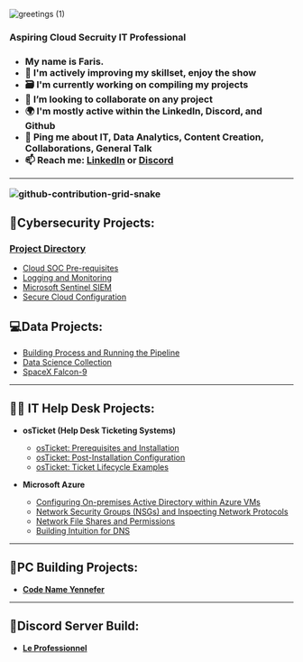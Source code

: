 
  
![greetings (1)](https://user-images.githubusercontent.com/109401839/212478916-224c7588-ae9d-41bf-ad0f-228ab2e0d110.gif)

</summary>
<h3>Aspiring Cloud Secruity IT Professional<h3>

- My name is Faris.
- 🧠 I'm actively improving my skillset, enjoy the show
- 🗃 I'm currently working on compiling my projects
- 👯 I’m looking to collaborate on any project
- 🌍 I'm mostly active within the LinkedIn, Discord, and Github
- 💬 Ping me about **IT**, **Data Analytics**, **Content Creation**, **Collaborations**, **General Talk**
- 📫 Reach me: [LinkedIn](https://www.linkedin.com/in/fnabeel/) or [Discord](https://discord.com/invite/Yr3nveCWAE)
</details>

---

<summary>

![github-contribution-grid-snake](https://user-images.githubusercontent.com/109401839/212478926-900d4c1f-7cc6-4334-a601-523e4f7c5a62.svg)

</summary>

<h2> 🔐Cybersecurity Projects:</h2>
  
### [Project Directory](https://github.com/fnabeel/Information-Security)

- [Cloud SOC Pre-requisites](https://github.com/fnabeel/Azure-Introduction)
- [Logging and Monitoring](https://github.com/fnabeel/Logging-and-Monitoring)
- [Microsoft Sentinel SIEM](https://github.com/fnabeel/Logging-and-Monitoring)
- [Secure Cloud Configuration](https://github.com/fnabeel/Secure-Cloud-Configuration)


<h2> 💻Data Projects:</h2>
  
  - [Building Process and Running the Pipeline](https://github.com/fnabeel/Building-Pipelines)
  - [Data Science Collection](https://github.com/fnabeel/Data-Science-Collection)
  - [SpaceX Falcon-9](https://github.com/fnabeel/Space-X-Falcon-9)

---

<h2>👨‍💻 IT Help Desk Projects:</h2>

- <b>osTicket (Help Desk Ticketing Systems)</b>
  - [osTicket: Prerequisites and Installation](https://github.com/fnabeel/osticket_prereqs)
  - [osTicket: Post-Installation Configuration](https://github.com/fnabeel/osTicket---Post-Install-Configuration)
  - [osTicket: Ticket Lifecycle Examples](https://github.com/fnabeel/osTicket---Ticket-Lifecycle-Intake-Through-Resolution)

- <b>Microsoft Azure</b>
  - [Configuring On-premises Active Directory within Azure VMs](https://github.com/fnabeel/configure-ad)
  - [Network Security Groups (NSGs) and Inspecting Network Protocols](https://github.com/fnabeel/-azure-network-protocols)
  - [Network File Shares and Permissions](https://github.com/fnabeel/Network-File-Shares-and-Permissions)
  - [Building Intuition for DNS](https://github.com/fnabeel/Building-Intuition-for-DNS)

---

<div>
<h2>🔬PC Building Projects:</h2>

- <b>[Code Name Yennefer](https://github.com/fnabeel/PC)<b>

---

<h2>🔬Discord Server Build:</h2>

- <b>[Le Professionnel](https://github.com/fnabeel/Building-A-Discord-Server)<b>
</details>
